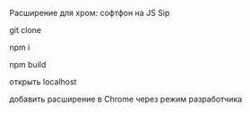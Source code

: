 Расширение для хром: софтфон на JS Sip

git clone

npm i 

npm build 

открыть localhost 

добавить расширение в Chrome через режим разработчика
